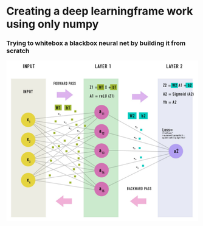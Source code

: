 # Creating a deep learningframe work using only numpy
### Trying to whitebox a blackbox neural net by building it from scratch

<img src="net.png">
